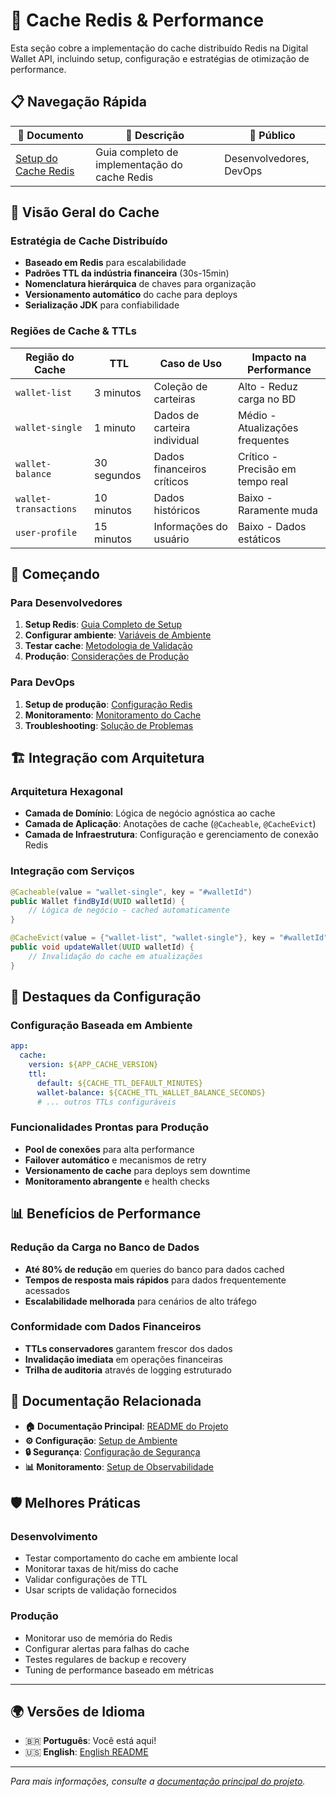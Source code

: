 # 💾 Cache Redis & Performance

Esta seção cobre a implementação do cache distribuído Redis na Digital Wallet API, incluindo setup, configuração e estratégias de otimização de performance.

## 📋 Navegação Rápida

| 📄 Documento | 📝 Descrição | 🎯 Público |
|--------------|--------------|------------|
| [Setup do Cache Redis](redis-cache-setup-pt.md) | Guia completo de implementação do cache Redis | Desenvolvedores, DevOps |

## 🚀 Visão Geral do Cache

### Estratégia de Cache Distribuído
- **Baseado em Redis** para escalabilidade
- **Padrões TTL da indústria financeira** (30s-15min)
- **Nomenclatura hierárquica** de chaves para organização
- **Versionamento automático** do cache para deploys
- **Serialização JDK** para confiabilidade

### Regiões de Cache & TTLs

| Região do Cache | TTL | Caso de Uso | Impacto na Performance |
|-----------------|-----|-------------|------------------------|
| `wallet-list` | 3 minutos | Coleção de carteiras | Alto - Reduz carga no BD |
| `wallet-single` | 1 minuto | Dados de carteira individual | Médio - Atualizações frequentes |
| `wallet-balance` | 30 segundos | Dados financeiros críticos | Crítico - Precisão em tempo real |
| `wallet-transactions` | 10 minutos | Dados históricos | Baixo - Raramente muda |
| `user-profile` | 15 minutos | Informações do usuário | Baixo - Dados estáticos |

## 🎯 Começando

### Para Desenvolvedores
1. **Setup Redis**: [Guia Completo de Setup](redis-cache-setup-pt.md)
2. **Configurar ambiente**: [Variáveis de Ambiente](redis-cache-setup-pt.md#variáveis-de-ambiente)
3. **Testar cache**: [Metodologia de Validação](redis-cache-setup-pt.md)
4. **Produção**: [Considerações de Produção](redis-cache-setup-pt.md)

### Para DevOps
1. **Setup de produção**: [Configuração Redis](redis-cache-setup-pt.md)
2. **Monitoramento**: [Monitoramento do Cache](redis-cache-setup-pt.md)
3. **Troubleshooting**: [Solução de Problemas](redis-cache-setup-pt.md)

## 🏗️ Integração com Arquitetura

### Arquitetura Hexagonal
- **Camada de Domínio**: Lógica de negócio agnóstica ao cache
- **Camada de Aplicação**: Anotações de cache (`@Cacheable`, `@CacheEvict`)
- **Camada de Infraestrutura**: Configuração e gerenciamento de conexão Redis

### Integração com Serviços
```java
@Cacheable(value = "wallet-single", key = "#walletId")
public Wallet findById(UUID walletId) {
    // Lógica de negócio - cached automaticamente
}

@CacheEvict(value = {"wallet-list", "wallet-single"}, key = "#walletId")
public void updateWallet(UUID walletId) {
    // Invalidação do cache em atualizações
}
```

## 🔧 Destaques da Configuração

### Configuração Baseada em Ambiente
```yaml
app:
  cache:
    version: ${APP_CACHE_VERSION}
    ttl:
      default: ${CACHE_TTL_DEFAULT_MINUTES}
      wallet-balance: ${CACHE_TTL_WALLET_BALANCE_SECONDS}
      # ... outros TTLs configuráveis
```

### Funcionalidades Prontas para Produção
- **Pool de conexões** para alta performance
- **Failover automático** e mecanismos de retry
- **Versionamento de cache** para deploys sem downtime
- **Monitoramento abrangente** e health checks

## 📊 Benefícios de Performance

### Redução da Carga no Banco de Dados
- **Até 80% de redução** em queries do banco para dados cached
- **Tempos de resposta mais rápidos** para dados frequentemente acessados
- **Escalabilidade melhorada** para cenários de alto tráfego

### Conformidade com Dados Financeiros
- **TTLs conservadores** garantem frescor dos dados
- **Invalidação imediata** em operações financeiras
- **Trilha de auditoria** através de logging estruturado

## 🔗 Documentação Relacionada

- **🏠 Documentação Principal**: [README do Projeto](../../README-PT.md)
- **⚙️ Configuração**: [Setup de Ambiente](../../configuration/pt/configuracao-ambiente.md)
- **🔒 Segurança**: [Configuração de Segurança](../../security/pt/configuracao-seguranca.md)
- **📊 Monitoramento**: [Setup de Observabilidade](../../monitoring/pt/)

## 🛡️ Melhores Práticas

### Desenvolvimento
- Testar comportamento do cache em ambiente local
- Monitorar taxas de hit/miss do cache
- Validar configurações de TTL
- Usar scripts de validação fornecidos

### Produção
- Monitorar uso de memória do Redis
- Configurar alertas para falhas do cache
- Testes regulares de backup e recovery
- Tuning de performance baseado em métricas

---

## 🌍 Versões de Idioma

- 🇧🇷 **Português**: Você está aqui!
- 🇺🇸 **English**: [English README](../en/README.md)

---

*Para mais informações, consulte a [documentação principal do projeto](../../README-PT.md).*
